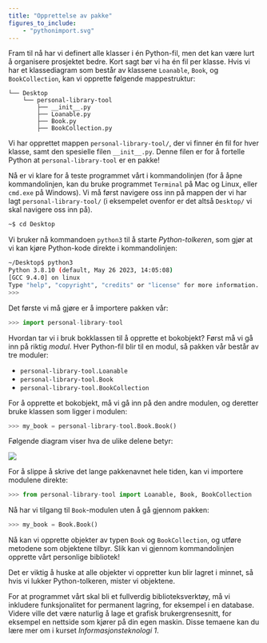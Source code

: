```yaml
---
title: "Opprettelse av pakke"
figures_to_include:
	- "pythonimport.svg"
---
```


Fram til nå har vi definert alle klasser i én Python-fil, men det kan være lurt å organisere prosjektet bedre. Kort sagt bør vi ha én fil per klasse. Hvis vi har et klassediagram som består av klassene `Loanable`, `Book`, og `BookCollection`, kan vi opprette følgende mappestruktur:
```
└── Desktop
    └── personal-library-tool
        ├── __init__.py
        ├── Loanable.py
        ├── Book.py  
        ├── BookCollection.py
```

Vi har opprettet mappen `personal-library-tool/`, der vi finner én fil for hver klasse, samt den spesielle filen `__init__.py`. Denne filen er for å fortelle Python at `personal-library-tool` er en pakke! 

Nå er vi klare for å teste programmet vårt i kommandolinjen (for å åpne kommandolinjen, kan du bruke programmet `Terminal` på Mac og Linux, eller `cmd.exe` på Windows). Vi må først navigere oss inn på mappen der vi har lagt `personal-library-tool/` (i eksempelet ovenfor er det altså `Desktop/` vi skal navigere oss inn på). 

```bash
~$ cd Desktop
```

Vi bruker nå kommandoen `python3` til å starte *Python-tolkeren*, som gjør at vi kan kjøre Python-kode direkte i kommandolinjen:

```bash
~/Desktop$ python3
Python 3.8.10 (default, May 26 2023, 14:05:08) 
[GCC 9.4.0] on linux
Type "help", "copyright", "credits" or "license" for more information.
>>>
```
Det første vi må gjøre er å importere pakken vår:

```python
>>> import personal-library-tool
```
Hvordan tar vi i bruk bokklassen til å opprette et bokobjekt? Først må vi gå inn på riktig *modul*. Hver Python-fil blir til en modul, så pakken vår består av tre moduler: 

* `personal-library-tool.Loanable`
* `personal-library-tool.Book`
* `personal-library-tool.BookCollection`

For å opprette et bokobjekt, må vi gå inn på den andre modulen, og deretter bruke klassen som ligger i modulen:

```python
>>> my_book = personal-library-tool.Book.Book()
```

Følgende diagram viser hva de ulike delene betyr:

<img src="/media/markdowncontent/assosiated_files/pythonimport.svg">

For å slippe å skrive det lange pakkenavnet hele tiden, kan vi importere modulene direkte:

```python
>>> from personal-library-tool import Loanable, Book, BookCollection
```
Nå har vi tilgang til `Book`-modulen uten å gå gjennom pakken: 

```python
>>> my_book = Book.Book()
```

Nå kan vi opprette objekter av typen `Book` og `BookCollection`, og utføre metodene som objektene tilbyr. Slik kan vi gjennom kommandolinjen opprette vårt personlige bibliotek!

Det er viktig å huske at alle objekter vi oppretter kun blir lagret i minnet, så hvis vi lukker Python-tolkeren, mister vi objektene. 

For at programmet vårt skal bli et fullverdig biblioteksverktøy, må vi inkludere funksjonalitet for permanent lagring, for eksempel i en database. Videre ville det være naturlig å lage et grafisk brukergrensesnitt, for eksempel en nettside som kjører på din egen maskin. Disse temaene kan du lære mer om i kurset *Informasjonsteknologi 1*. 

